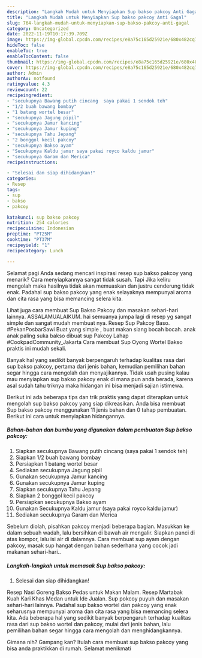```yaml
---
description: "Langkah Mudah untuk Menyiapkan Sup bakso pakcoy Anti Gagal"
title: "Langkah Mudah untuk Menyiapkan Sup bakso pakcoy Anti Gagal"
slug: 764-langkah-mudah-untuk-menyiapkan-sup-bakso-pakcoy-anti-gagal
category: Uncategorized
date: 2022-11-19T10:17:39.709Z
image: https://img-global.cpcdn.com/recipes/e8a75c165d25921e/680x482cq70/sup-bakso-pakcoy-foto-resep-utama.jpg
hideToc: false
enableToc: true
enableTocContent: false
thumbnail: https://img-global.cpcdn.com/recipes/e8a75c165d25921e/680x482cq70/sup-bakso-pakcoy-foto-resep-utama.jpg
cover: https://img-global.cpcdn.com/recipes/e8a75c165d25921e/680x482cq70/sup-bakso-pakcoy-foto-resep-utama.jpg
author: Admin
authorAv: notfound
ratingvalue: 4.3
reviewcount: 22
recipeingredient:
- "secukupnya Bawang putih cincang  saya pakai 1 sendok teh"
- "1/2 buah bawang bombay"
- "1 batang wortel besar"
- "secukupnya Jagung pipil"
- "secukupnya Jamur kancing"
- "secukupnya Jamur kuping"
- "secukupnya Tahu Jepang"
- "2 bonggol kecil pakcoy"
- "secukupnya Bakso ayam"
- "Secukupnya Kaldu jamur saya pakai royco kaldu jamur"
- "secukupnya Garam dan Merica"
recipeinstructions:

- "Selesai dan siap dihidangkan!"
categories:
- Resep
tags:
- sup
- bakso
- pakcoy

katakunci: sup bakso pakcoy 
nutrition: 254 calories
recipecuisine: Indonesian
preptime: "PT25M"
cooktime: "PT37M"
recipeyield: "1"
recipecategory: Lunch

---
```



Selamat pagi Anda sedang mencari inspirasi resep sup bakso pakcoy yang menarik? Cara menyiapkannya sangat tidak susah. Tapi Jika keliru mengolah maka hasilnya tidak akan memuaskan dan justru cenderung tidak enak. Padahal sup bakso pakcoy yang enak selayaknya mempunyai aroma dan cita rasa yang bisa memancing selera kita.


Lihat juga cara membuat Sup Bakso Pakcoy dan masakan sehari-hari lainnya. ASSALAMUALAIKUM. hai semuanya jumpa lagi di resep yg sangat simple dan sangat mudah membuat nya. Resep Sup Pakcoy Baso. #PekanPosbarSawi Buat yang simple , buat makan siang bocah bocah. anak anak paling suka bakso dibuat sup Pakcoy Lahap #CookpadCommunity_Jakarta Cara membuat Sup Oyong Wortel Bakso praktis ini mudah sekali.

Banyak hal yang sedikit banyak berpengaruh terhadap kualitas rasa dari sup bakso pakcoy, pertama dari jenis bahan, kemudian pemilihan bahan segar hingga cara mengolah dan menyajikannya. Tidak usah pusing kalau mau menyiapkan sup bakso pakcoy enak di mana pun anda berada, karena asal sudah tahu triknya maka hidangan ini bisa menjadi sajian istimewa.


Berikut ini ada beberapa tips dan trik praktis yang dapat diterapkan untuk mengolah sup bakso pakcoy yang siap dikreasikan. Anda bisa membuat Sup bakso pakcoy menggunakan 11 jenis bahan dan 0 tahap pembuatan. Berikut ini cara untuk menyiapkan hidangannya.

<!--inarticleads1-->

##### Bahan-bahan dan bumbu yang digunakan dalam pembuatan Sup bakso pakcoy:

1. Siapkan secukupnya Bawang putih cincang  (saya pakai 1 sendok teh)
1. Siapkan 1/2 buah bawang bombay
1. Persiapkan 1 batang wortel besar
1. Sediakan secukupnya Jagung pipil
1. Gunakan secukupnya Jamur kancing
1. Gunakan secukupnya Jamur kuping
1. Siapkan secukupnya Tahu Jepang
1. Siapkan 2 bonggol kecil pakcoy
1. Persiapkan secukupnya Bakso ayam
1. Gunakan Secukupnya Kaldu jamur (saya pakai royco kaldu jamur)
1. Sediakan secukupnya Garam dan Merica


Sebelum diolah, pisahkan pakcoy menjadi beberapa bagian. Masukkan ke dalam sebuah wadah, lalu bersihkan di bawah air mengalir. Siapkan panci di atas kompor, lalu isi air di dalamnya. Cara membuat sup ayam dengan pakcoy, masak sup hangat dengan bahan sederhana yang cocok jadi makanan sehari-hari.. 

<!--inarticleads2-->

##### Langkah-langkah untuk memasak Sup bakso pakcoy:


1. Selesai dan siap dihidangkan!

Resep Nasi Goreng Bakso Pedas untuk Makan Malam. Resep Martabak Kuah Kari Khas Medan untuk Ide Jualan. Sup pokcoy puyuh dan masakan sehari-hari lainnya. Padahal sup bakso wortel dan pakcoy yang enak seharusnya mempunyai aroma dan cita rasa yang bisa memancing selera kita. Ada beberapa hal yang sedikit banyak berpengaruh terhadap kualitas rasa dari sup bakso wortel dan pakcoy, mulai dari jenis bahan, lalu pemilihan bahan segar hingga cara mengolah dan menghidangkannya. 

Gimana nih? Gampang kan? Itulah cara membuat sup bakso pakcoy yang bisa anda praktikkan di rumah. Selamat menikmati
